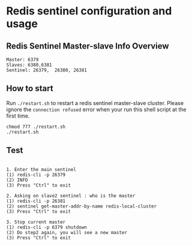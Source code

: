 Redis sentinel configuration and usage
===========

## Redis Sentinel Master-slave Info Overview
```aidl
Master: 6379
Slaves: 6380,6381
Sentinel: 26379,  26380, 26381
```

## How to start
Run `./restart.sh` to restart a redis sentinel master-slave cluster.
Please ignore the `connection refused` error when your run this shell script at the first time.
```aidl
chmod 777 ./restart.sh
./restart.sh
```

## Test
```aidl

1. Enter the main sentinel
(1) redis-cli -p 26379 
(2) INFO
(3) Press "Ctrl" to exit

2. Asking on slave2 sentinel : who is the master
(1) redis-cli -p 26381
(2) sentinel get-master-addr-by-name redis-local-cluster
(3) Press "Ctrl" to exit

3. Stop current master
(1) redis-cli -p 6379 shutdown
(2) Do step2 again, you will see a new master
(3) Press "Ctrl" to exit

```



